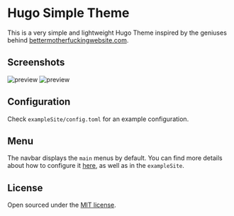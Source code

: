 # Hugo Simple Theme

This is a very simple and lightweight Hugo Theme inspired by the geniuses behind [bettermotherfuckingwebsite.com](http://bettermotherfuckingwebsite.com/).

## Screenshots

![preview](https://raw.githubusercontent.com/Xzya/simple-hugo-theme/master/images/screenshot.png)
![preview](https://raw.githubusercontent.com/Xzya/simple-hugo-theme/master/images/screenshot2.png)

## Configuration

Check `exampleSite/config.toml` for an example configuration.

## Menu

The navbar displays the `main` menus by default. You can find more details about how to configure it [here](https://gohugo.io/templates/menu-templates/), as well as in the `exampleSite`.

## License

Open sourced under the [MIT license](./LICENSE.md).